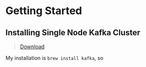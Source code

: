 # Getting Started

## Installing Single Node Kafka Cluster

> [Download](https://www.confluent.io/download/compare/)  

My installation is `brew install kafka`, so 